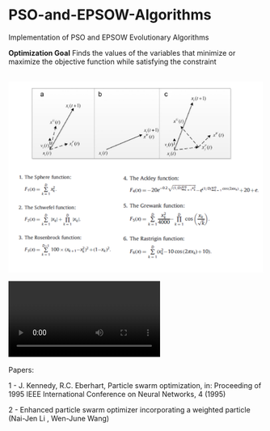 # PSO-and-EPSOW-Algorithms
Implementation of PSO and EPSOW Evolutionary Algorithms 

**Optimization Goal**
Finds the values of the variables that minimize or maximize the objective function while satisfying the constraint

<br/><img src='/Code/PSO.png'>

<video src="https://github.com/MohammadAhmadig/PSO-and-EPSOW-Algorithms/blob/main/Code/out.mp4"></video>

Papers: 

1 - J. Kennedy, R.C. Eberhart, Particle swarm optimization, in: Proceeding of 1995  IEEE International Conference on Neural Networks, 4 (1995)

2 - Enhanced particle swarm optimizer incorporating a weighted particle (Nai-Jen Li , Wen-June Wang)

